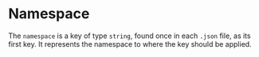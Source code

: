 # Namespace
The `namespace` is a key of type `string`, found once in each `.json` file, as its first key. It represents the namespace to where the key should be applied.

